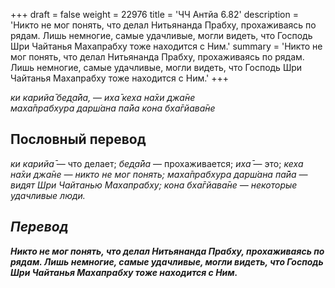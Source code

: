 +++
draft = false
weight = 22976
title = 'ЧЧ Антйа 6.82'
description = 'Никто не мог понять, что делал Нитьянанда Прабху, прохаживаясь по рядам. Лишь немногие, самые удачливые, могли видеть, что Господь Шри Чайтанья Махапрабху тоже находится с Ним.'
summary = 'Никто не мог понять, что делал Нитьянанда Прабху, прохаживаясь по рядам. Лишь немногие, самые удачливые, могли видеть, что Господь Шри Чайтанья Махапрабху тоже находится с Ним.'
+++

_ки карийа̄ бед̣а̄йа,_ — _иха̄ кеха на̄хи джа̄не  
маха̄прабхура дарш́ана па̄йа кона бха̄гйава̄не_

## Пословный перевод

_ки_ _карийа̄_ — что делает; _бед̣а̄йа_ — прохаживается; _иха̄_ — это; _кеха_ _на̄хи</em>_ _<em>джа̄не_ — никто не мог понять; _маха̄прабхура_ _дарш́ана_ _па̄йа_ — видят Шри Чайтанью Махапрабху; _кона_ _бха̄гйава̄не_ — некоторые удачливые люди.

## Перевод

**Никто не мог понять, что делал Нитьянанда Прабху, прохаживаясь по рядам. Лишь немногие, самые удачливые, могли видеть, что Господь Шри Чайтанья Махапрабху тоже находится с Ним.**
